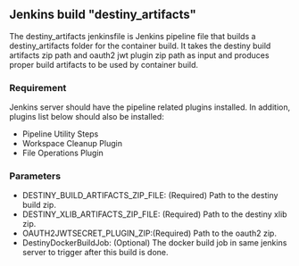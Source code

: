 ## Jenkins build "destiny_artifacts"

The destiny_artifacts jenkinsfile is Jenkins pipeline file that builds a destiny_artifacts folder for the container build. It takes the destiny build artifacts zip path and oauth2 jwt plugin zip path as input and produces proper build artifacts to be used by container build.

### Requirement

Jenkins server should have the pipeline related plugins installed. In addition, plugins list below should also be installed:

* Pipeline Utility Steps
* Workspace Cleanup Plugin
* File Operations Plugin

### Parameters

* DESTINY_BUILD_ARTIFACTS_ZIP_FILE: (Required) Path to the destiny build zip.
* DESTINY_XLIB_ARTIFACTS_ZIP_FILE: (Required) Path to the destiny xlib zip.
* OAUTH2JWTSECRET_PLUGIN_ZIP:(Required) Path to the oauth2 zip.
* DestinyDockerBuildJob: (Optional) The docker build job in same jenkins server to trigger after this build is done.
